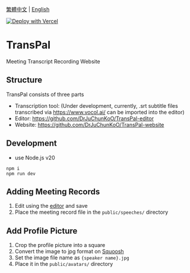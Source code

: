 [繁體中文](README.zh-TW.md) |
[English](README.md)

[![Deploy with Vercel](https://vercel.com/button)](https://vercel.com/new/clone?repository-url=https%3A%2F%2Fgithub.com%2FDrJuChunKoO%2FTransPal-website)

# TransPal

Meeting Transcript Recording Website

## Structure

TransPal consists of three parts

- Transcription tool: (Under development, currently, .srt subtitle files transcribed via https://www.vocol.ai/ can be imported into the editor)
- Editor: https://github.com/DrJuChunKoO/TransPal-editor
- Website: https://github.com/DrJuChunKoO/TransPal-website

## Development

- use Node.js v20

```
npm i
npm run dev
```

## Adding Meeting Records

1. Edit using the [editor](https://transpal-editor.juchunko.com/) and save
2. Place the meeting record file in the `public/speeches/` directory

## Add Profile Picture

1. Crop the profile picture into a square
2. Convert the image to jpg format on [Squoosh](https://squoosh.app/)
3. Set the image file name as `{speaker name}.jpg`
4. Place it in the `public/avatars/` directory
